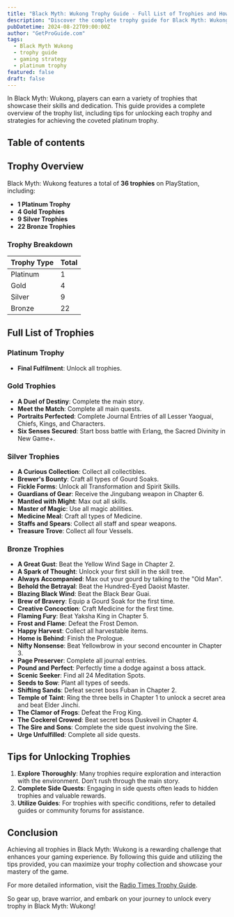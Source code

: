 ```yaml
---
title: "Black Myth: Wukong Trophy Guide - Full List of Trophies and How to Get Them"
description: "Discover the complete trophy guide for Black Myth: Wukong, including tips on how to unlock each trophy and strategies for achieving platinum."
pubDatetime: 2024-08-22T09:00:00Z
author: "GetProGuide.com"
tags:
  - Black Myth Wukong
  - trophy guide
  - gaming strategy
  - platinum trophy
featured: false
draft: false
---
```


In Black Myth: Wukong, players can earn a variety of trophies that showcase their skills and dedication. This guide provides a complete overview of the trophy list, including tips for unlocking each trophy and strategies for achieving the coveted platinum trophy.

## Table of contents

## Trophy Overview

Black Myth: Wukong features a total of **36 trophies** on PlayStation, including:

- **1 Platinum Trophy**
- **4 Gold Trophies**
- **9 Silver Trophies**
- **22 Bronze Trophies**

### Trophy Breakdown

| Trophy Type | Total |
|-------------|-------|
| Platinum    | 1     |
| Gold        | 4     |
| Silver      | 9     |
| Bronze      | 22    |

## Full List of Trophies

### Platinum Trophy

- **Final Fulfilment**: Unlock all trophies.

### Gold Trophies

- **A Duel of Destiny**: Complete the main story.
- **Meet the Match**: Complete all main quests.
- **Portraits Perfected**: Complete Journal Entries of all Lesser Yaoguai, Chiefs, Kings, and Characters.
- **Six Senses Secured**: Start boss battle with Erlang, the Sacred Divinity in New Game+.

### Silver Trophies

- **A Curious Collection**: Collect all collectibles.
- **Brewer's Bounty**: Craft all types of Gourd Soaks.
- **Fickle Forms**: Unlock all Transformation and Spirit Skills.
- **Guardians of Gear**: Receive the Jingubang weapon in Chapter 6.
- **Mantled with Might**: Max out all skills.
- **Master of Magic**: Use all magic abilities.
- **Medicine Meal**: Craft all types of Medicine.
- **Staffs and Spears**: Collect all staff and spear weapons.
- **Treasure Trove**: Collect all four Vessels.

### Bronze Trophies

- **A Great Gust**: Beat the Yellow Wind Sage in Chapter 2.
- **A Spark of Thought**: Unlock your first skill in the skill tree.
- **Always Accompanied**: Max out your gourd by talking to the "Old Man".
- **Behold the Betrayal**: Beat the Hundred-Eyed Daoist Master.
- **Blazing Black Wind**: Beat the Black Bear Guai.
- **Brew of Bravery**: Equip a Gourd Soak for the first time.
- **Creative Concoction**: Craft Medicine for the first time.
- **Flaming Fury**: Beat Yaksha King in Chapter 5.
- **Frost and Flame**: Defeat the Frost Demon.
- **Happy Harvest**: Collect all harvestable items.
- **Home is Behind**: Finish the Prologue.
- **Nifty Nonsense**: Beat Yellowbrow in your second encounter in Chapter 3.
- **Page Preserver**: Complete all journal entries.
- **Pound and Perfect**: Perfectly time a dodge against a boss attack.
- **Scenic Seeker**: Find all 24 Meditation Spots.
- **Seeds to Sow**: Plant all types of seeds.
- **Shifting Sands**: Defeat secret boss Fuban in Chapter 2.
- **Temple of Taint**: Ring the three bells in Chapter 1 to unlock a secret area and beat Elder Jinchi.
- **The Clamor of Frogs**: Defeat the Frog King.
- **The Cockerel Crowed**: Beat secret boss Duskveil in Chapter 4.
- **The Sire and Sons**: Complete the side quest involving the Sire.
- **Urge Unfulfilled**: Complete all side quests.

## Tips for Unlocking Trophies

1. **Explore Thoroughly**: Many trophies require exploration and interaction with the environment. Don’t rush through the main story.
2. **Complete Side Quests**: Engaging in side quests often leads to hidden trophies and valuable rewards.
3. **Utilize Guides**: For trophies with specific conditions, refer to detailed guides or community forums for assistance.

## Conclusion

Achieving all trophies in Black Myth: Wukong is a rewarding challenge that enhances your gaming experience. By following this guide and utilizing the tips provided, you can maximize your trophy collection and showcase your mastery of the game.

For more detailed information, visit the [Radio Times Trophy Guide](https://www.radiotimes.com/technology/gaming/black-myth-wukong-trophy-guide/).

So gear up, brave warrior, and embark on your journey to unlock every trophy in Black Myth: Wukong!